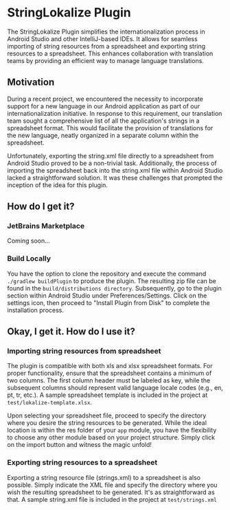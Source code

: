 # StringLokalize Plugin

The StringLokalize Plugin simplifies the internationalization process in Android Studio and other IntelliJ-based IDEs.
It allows for seamless importing of string resources from a spreadsheet and exporting string resources to a spreadsheet.
This enhances collaboration with translation teams by providing an efficient way to manage language translations.

## Motivation

During a recent project, we encountered the necessity to incorporate support for a new language in our Android
application as part of our internationalization initiative. In response to this requirement, our translation team sought
a comprehensive list of all the application's strings in a spreadsheet format. This would facilitate the provision of
translations for the new language, neatly organized in a separate column within the spreadsheet.

Unfortunately, exporting the string.xml file directly to a spreadsheet from Android Studio proved to be a non-trivial
task. Additionally, the process of importing the spreadsheet back into the string.xml file within Android Studio lacked
a straightforward solution. It was these challenges that prompted the inception of the idea for this plugin.

## How do I get it?

### JetBrains Marketplace

Coming soon...

[//]: # (The plugin will be accessible to the public on the JetBrains marketplace. To install it, navigate to the plugin section)

[//]: # (within Android Studio under Preferences/Settings. Perform a search for StringLokalize and proceed to install and apply)

[//]: # (the plugin.)

### Build Locally

You have the option to clone the repository and execute the command `./gradlew buildPlugin` to produce
the
plugin. The resulting zip file can be found in the `build/distributions directory`. Subsequently, go to the plugin
section
within Android Studio under Preferences/Settings. Click on the settings icon, then proceed to "Install Plugin from Disk"
to complete the installation process.

## Okay, I get it. How do I use it?

### Importing string resources from spreadsheet

The plugin is compatible with both xls and xlsx spreadsheet formats. For proper functionality, ensure that the
spreadsheet contains a minimum of two columns. The first column header must be labeled as key, while the subsequent
columns should represent valid language locale codes (e.g., en, pt, tr, etc.). A sample spreadsheet template is included
in the project at `test/lokalize-template.xlsx`.

Upon selecting your spreadsheet file, proceed to specify the directory where you desire the string resources to be
generated. While the ideal location is within the res folder of your `app` module, you have the flexibility to choose
any
other module based on your project structure. Simply click on the import button and witness the magic unfold!

### Exporting string resources to a spreadsheet

Exporting a string resource file (strings.xml) to a spreadsheet is also possible. Simply indicate the XML file and
specify the directory where you wish the resulting spreadsheet to be generated. It's as straightforward as that. A
sample string.xml file is included
in the project at `test/strings.xml`





